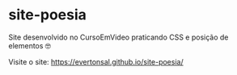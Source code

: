 # site-poesia
Site desenvolvido no CursoEmVideo praticando CSS e posição de elementos 🤓

Visite o site: https://evertonsal.github.io/site-poesia/
